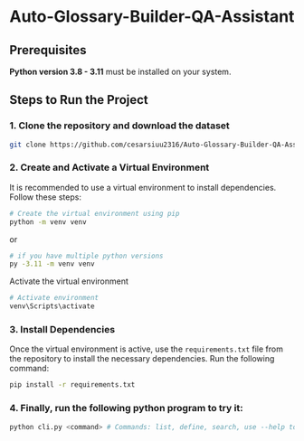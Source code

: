 # **Auto-Glossary-Builder-QA-Assistant**

## **Prerequisites**
**Python version 3.8 - 3.11** must be installed on your system.

## **Steps to Run the Project**

### 1. Clone the repository and download the dataset

```bash
git clone https://github.com/cesarsiuu2316/Auto-Glossary-Builder-QA-Assistant.git
```

### 2. Create and Activate a Virtual Environment
It is recommended to use a virtual environment to install dependencies. Follow these steps:

```bash
# Create the virtual environment using pip
python -m venv venv
```
or

```bash
# if you have multiple python versions
py -3.11 -m venv venv
```

Activate the virtual environment
```bash
# Activate environment
venv\Scripts\activate
```

### 3. **Install Dependencies**
Once the virtual environment is active, use the `requirements.txt` file from the repository to install the necessary dependencies. Run the following command:

```bash
pip install -r requirements.txt
```

### 4. Finally, run the following python program to try it:

```bash
python cli.py <command> # Commands: list, define, search, use --help to get more information
```